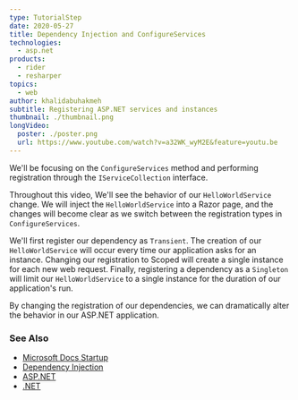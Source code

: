 ```yaml
---
type: TutorialStep
date: 2020-05-27
title: Dependency Injection and ConfigureServices
technologies:
  - asp.net
products:
  - rider
  - resharper
topics:
  - web
author: khalidabuhakmeh
subtitle: Registering ASP.NET services and instances
thumbnail: ./thumbnail.png
longVideo:
  poster: ./poster.png
  url: https://www.youtube.com/watch?v=a32WK_wyM2E&feature=youtu.be
---
```


We'll be focusing on the `ConfigureServices` method and performing registration through the `IServiceCollection` interface.

Throughout this video, We'll see the behavior of our `HelloWorldService` change. We will inject the `HelloWorldService` into a Razor page, and the changes will become clear as we switch between the registration types in `ConfigureServices`.

We'll first register our dependency as `Transient`. The creation of our `HelloWorldService` will occur every time our application asks for an instance. Changing our registration to Scoped will create a single instance for each new web request. Finally, registering a dependency as a `Singleton` will limit our `HelloWorldService` to a single instance for the duration of our application's run.

By changing the registration of our dependencies, we can dramatically alter the behavior in our ASP.NET application.


### See Also

- [Microsoft Docs Startup](https://docs.microsoft.com/en-us/aspnet/core/fundamentals/startup)
- [Dependency Injection](https://docs.microsoft.com/en-us/aspnet/core/fundamentals/dependency-injection)
- [ASP.NET](https://dotnet.microsoft.com/apps/aspnet)
- [.NET](https://dot.net/)